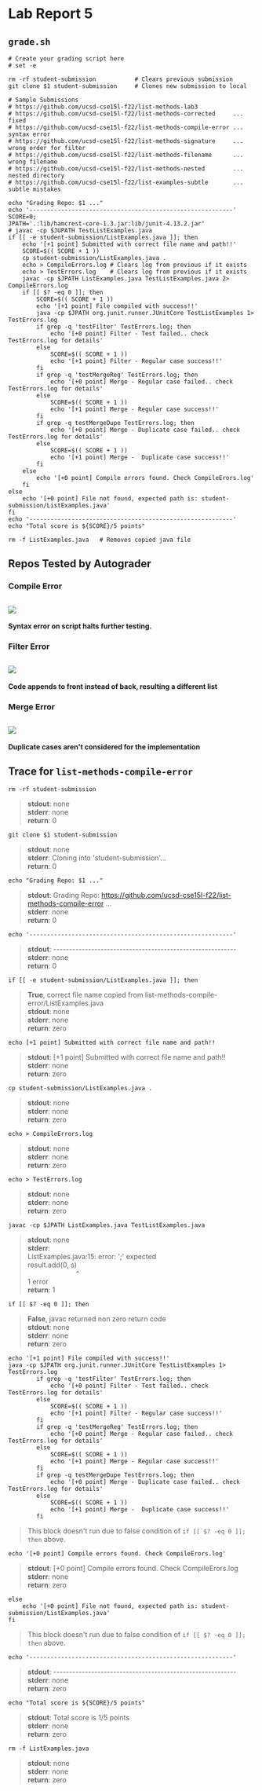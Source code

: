# Lab Report 5
## `grade.sh`
```
# Create your grading script here
# set -e

rm -rf student-submission           # Clears previous submission
git clone $1 student-submission     # Clones new submission to local

# Sample Submissions
# https://github.com/ucsd-cse15l-f22/list-methods-lab3
# https://github.com/ucsd-cse15l-f22/list-methods-corrected     ... fixed
# https://github.com/ucsd-cse15l-f22/list-methods-compile-error ... syntax error
# https://github.com/ucsd-cse15l-f22/list-methods-signature     ... wrong order for filter
# https://github.com/ucsd-cse15l-f22/list-methods-filename      ... wrong filename
# https://github.com/ucsd-cse15l-f22/list-methods-nested        ... nested directory
# https://github.com/ucsd-cse15l-f22/list-examples-subtle       ... subtle mistakes

echo "Grading Repo: $1 ..."
echo '----------------------------------------------------------'
SCORE=0;
JPATH='.:lib/hamcrest-core-1.3.jar:lib/junit-4.13.2.jar'
# javac -cp $JUPATH TestListExamples.java
if [[ -e student-submission/ListExamples.java ]]; then
    echo '[+1 point] Submitted with correct file name and path!!'
    SCORE=$(( SCORE + 1 ))
    cp student-submission/ListExamples.java .
    echo > CompileErrors.log # Clears log from previous if it exists
    echo > TestErrors.log    # Clears log from previous if it exists
    javac -cp $JPATH ListExamples.java TestListExamples.java 2> CompileErrors.log
    if [[ $? -eq 0 ]]; then
        SCORE=$(( SCORE + 1 ))
        echo '[+1 point] File compiled with success!!'
        java -cp $JPATH org.junit.runner.JUnitCore TestListExamples 1> TestErrors.log
        if grep -q 'testFilter' TestErrors.log; then
            echo '[+0 point] Filter - Test failed.. check TestErrors.log for details'
        else
            SCORE=$(( SCORE + 1 ))
            echo '[+1 point] Filter - Regular case success!!'
        fi
        if grep -q 'testMergeReg' TestErrors.log; then
            echo '[+0 point] Merge - Regular case failed.. check TestErrors.log for details'
        else
            SCORE=$(( SCORE + 1 ))
            echo '[+1 point] Merge - Regular case success!!'
        fi
        if grep -q testMergeDupe TestErrors.log; then
            echo '[+0 point] Merge - Duplicate case failed.. check TestErrors.log for details'
        else
            SCORE=$(( SCORE + 1 ))
            echo '[+1 point] Merge -  Duplicate case success!!'
        fi
    else
        echo '[+0 point] Compile errors found. Check CompileErors.log'
    fi
else
    echo '[+0 point] File not found, expected path is: student-submission/ListExamples.java'
fi
echo '----------------------------------------------------------'
echo "Total score is ${SCORE}/5 points"

rm -f ListExamples.java   # Removes copied java file
```

## Repos Tested by Autograder
### Compile Error
![](./compile.png)
---
**Syntax error on script halts further testing.**

### Filter Error
![](./filter.png)
---
**Code appends to front instead of back, resulting a different list**

### Merge Error
![](./merge.png)
---
**Duplicate cases aren't considered for the implementation**

## Trace for `list-methods-compile-error`

`rm -rf student-submission`
> **stdout**: none <br> **stderr**: none <br> **return**: 0

`git clone $1 student-submission`
> **stdout**: none <br> **stderr**: Cloning into 'student-submission'... <br> **return**: 0

`echo "Grading Repo: $1 ..."`
> **stdout**: Grading Repo: https://github.com/ucsd-cse15l-f22/list-methods-compile-error ... <br> **stderr**: none <br> **return**: 0

`echo '----------------------------------------------------------'`
> **stdout**: ---------------------------------------------------------- <br> **stderr**: none <br> **return**: 0

`if [[ -e student-submission/ListExamples.java ]]; then`
> **True**, correct file name copied from list-methods-compile-error/ListExamples.java <br> **stdout**: none <br> **stderr**: none <br> **return**: zero

`echo [+1 point] Submitted with correct file name and path!!`
> **stdout**: [+1 point] Submitted with correct file name and path!! <br> **stderr**: none <br> **return**: zero

`cp student-submission/ListExamples.java .`
> **stdout**: none <br> **stderr**: none <br> **return**: zero

`echo > CompileErrors.log`
> **stdout**: none <br> **stderr**: none <br> **return**: zero

`echo > TestErrors.log`
> **stdout**: none <br> **stderr**: none <br> **return**: zero
    
`javac -cp $JPATH ListExamples.java TestListExamples.java`
> **stdout**: none <br> **stderr**: <br> ListExamples.java:15: error: ';' expected <br>         result.add(0, s)
<br>&nbsp;&nbsp;&nbsp;&nbsp;&nbsp;&nbsp;&nbsp;&nbsp;&nbsp;&nbsp;&nbsp;&nbsp;&nbsp;&nbsp;&nbsp;&nbsp;&nbsp;&nbsp;&nbsp;&nbsp;&nbsp;&nbsp;&nbsp;&nbsp; ^ <br> 1 error <br> **return**: 1

`if [[ $? -eq 0 ]]; then`
> **False**, javac returned non zero return code <br> **stdout**: none <br> **stderr**: none <br> **return**: zero

```
echo '[+1 point] File compiled with success!!'
java -cp $JPATH org.junit.runner.JUnitCore TestListExamples 1> TestErrors.log
        if grep -q 'testFilter' TestErrors.log; then
            echo '[+0 point] Filter - Test failed.. check TestErrors.log for details'
        else
            SCORE=$(( SCORE + 1 ))
            echo '[+1 point] Filter - Regular case success!!'
        fi
        if grep -q 'testMergeReg' TestErrors.log; then
            echo '[+0 point] Merge - Regular case failed.. check TestErrors.log for details'
        else
            SCORE=$(( SCORE + 1 ))
            echo '[+1 point] Merge - Regular case success!!'
        fi
        if grep -q testMergeDupe TestErrors.log; then
            echo '[+0 point] Merge - Duplicate case failed.. check TestErrors.log for details'
        else
            SCORE=$(( SCORE + 1 ))
            echo '[+1 point] Merge -  Duplicate case success!!'
        fi
```
> This block doesn't run due to false condition of `if [[ $? -eq 0 ]]; then` above.

`echo '[+0 point] Compile errors found. Check CompileErors.log'`
> **stdout**: [+0 point] Compile errors found. Check CompileErors.log <br> **stderr**: none <br> **return**: zero

```
else
    echo '[+0 point] File not found, expected path is: student-submission/ListExamples.java'
fi
```
> This block doesn't run due to false condition of `if [[ $? -eq 0 ]]; then` above.

`echo '----------------------------------------------------------'`
> **stdout**: ---------------------------------------------------------- <br> **stderr**: none <br> **return**: zero

`echo "Total score is ${SCORE}/5 points"`
> **stdout**: Total score is 1/5 points <br> **stderr**: none <br> **return**: zero

`rm -f ListExamples.java`
> **stdout**: none <br> **stderr**: none <br> **return**: zero
